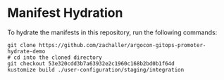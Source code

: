# Manifest Hydration

To hydrate the manifests in this repository, run the following commands:

```shell
git clone https://github.com/zachaller/argocon-gitops-promoter-hydrate-demo
# cd into the cloned directory
git checkout 53e320cdd3b7a63932e2c1960c168b2bd0b1f64d
kustomize build ./user-configuration/staging/integration
```
